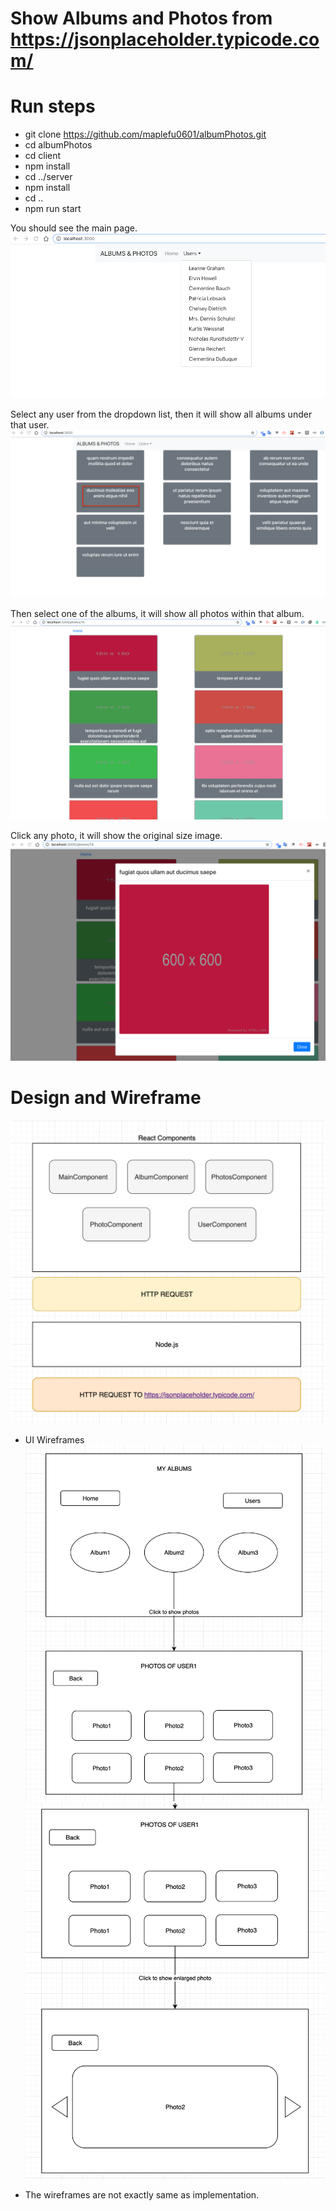 # Show Albums and Photos from https://jsonplaceholder.typicode.com/

# Run steps

-   git clone https://github.com/maplefu0601/albumPhotos.git
-   cd albumPhotos
-   cd client
-   npm install
-   cd ../server
-   npm install
-   cd ..
-   npm run start

You should see the main page.
![main page](./doc/main.png)

Select any user from the dropdown list, then it will show all albums under that user.
![albums](./doc/albums.png)

Then select one of the albums, it will show all photos within that album.
![photos](./doc/photos.png)

Click any photo, it will show the original size image.
![photo](./doc/photo.png)

# Design and Wireframe

![design](./doc/design.png)

-   UI Wireframes
    ![wireframe1](./doc/wireframe01.png)
    ![wireframe1](./doc/wireframe02.png)

*   The wireframes are not exactly same as implementation.
